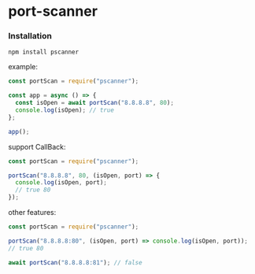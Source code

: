 # port-scanner

### Installation

```
npm install pscanner
```

example:

```javascript
const portScan = require("pscanner");

const app = async () => {
  const isOpen = await portScan("8.8.8.8", 80);
  console.log(isOpen); // true
};

app();
```

support CallBack:

```javascript
const portScan = require("pscanner");

portScan("8.8.8.8", 80, (isOpen, port) => {
  console.log(isOpen, port);
  // true 80
});
```

other features:

```javascript
const portScan = require("pscanner");

portScan("8.8.8.8:80", (isOpen, port) => console.log(isOpen, port)); 
// true 80

await portScan("8.8.8.8:81"); // false
```
